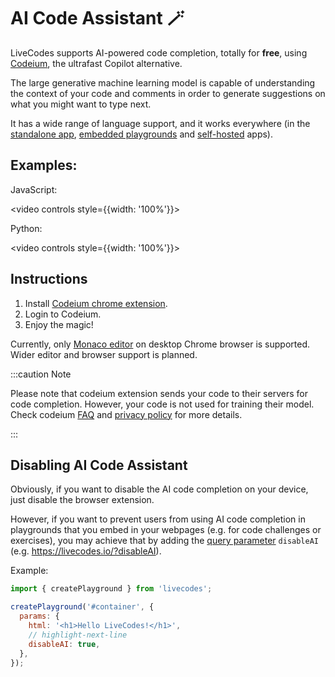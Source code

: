 # AI Code Assistant 🪄

LiveCodes supports AI-powered code completion, totally for **free**, using [Codeium](https://codeium.com/), the ultrafast Copilot alternative.

The large generative machine learning model is capable of understanding the context of your code and comments in order to generate suggestions on what you might want to type next.

It has a wide range of language support, and it works everywhere (in the [standalone app](../getting-started.md#standalone-app), [embedded playgrounds](./embeds.md) and [self-hosted](./self-hosting.md) apps).

## Examples:

JavaScript:

<video controls style={{width: '100%'}}>

  <source src="/docs/vid/LiveCodes-AI.mp4" type="video/mp4" />
</video>

Python:

<video controls style={{width: '100%'}}>

  <source src="/docs/vid/LiveCodes-AI-py.mp4" type="video/mp4" />
</video>

## Instructions

1. Install [Codeium chrome extension](https://codeium.com/chrome_tutorial).
2. Login to Codeium.
3. Enjoy the magic!

Currently, only [Monaco editor](./editor-settings.md#code-editor) on desktop Chrome browser is supported. Wider editor and browser support is planned.

:::caution Note

Please note that codeium extension sends your code to their servers for code completion. However, your code is not used for training their model. Check codeium [FAQ](https://codeium.com/faq#Will-Codeium-regurgitate-private-code%3F) and [privacy policy](https://codeium.com/privacy-policy) for more details.

:::

## Disabling AI Code Assistant

Obviously, if you want to disable the AI code completion on your device, just disable the browser extension.

However, if you want to prevent users from using AI code completion in playgrounds that you embed in your webpages (e.g. for code challenges or exercises), you may achieve that by adding the [query parameter](../configuration/query-params.md) `disableAI` (e.g. https://livecodes.io/?disableAI).

Example:

```js
import { createPlayground } from 'livecodes';

createPlayground('#container', {
  params: {
    html: '<h1>Hello LiveCodes!</h1>',
    // highlight-next-line
    disableAI: true,
  },
});
```
